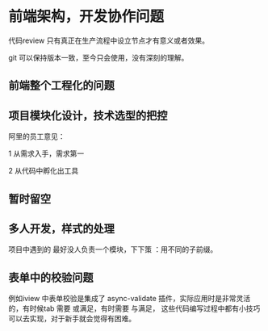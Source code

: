 # 前端架构，开发协作问题

代码review 只有真正在生产流程中设立节点才有意义或者效果。

git 可以保持版本一致，至今只会使用，没有深刻的理解。 

## 前端整个工程化的问题

## 项目模块化设计，技术选型的把控

阿里的员工意见：

1 从需求入手，需求第一

2 从代码中孵化出工具

## 暂时留空

## 多人开发，样式的处理

项目中遇到的 最好没人负责一个模块，下下策 ：用不同的子前缀。

## 表单中的校验问题

例如iview 中表单校验是集成了 async-validate 插件，实际应用时是非常灵活的，有时候tab 需要 或满足，有时需要 与满足， 这些代码编写过程中都有小技巧可以去实现，对于新手就会觉得有困难。
